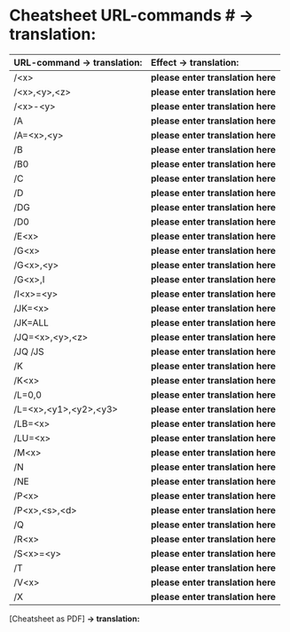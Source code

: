 # Cheatsheet URL-commands # **-> translation:**

| URL-command **-> translation:**          | Effect **-> translation:**
|:----------------------|:-----------------------------------------------------------------------------------------------
|  /\<x\>               | **please enter translation here**
|  /\<x\>,\<y\>,\<z\>   | **please enter translation here**
|  /\<x\>-\<y\>         | **please enter translation here**
|  /A                   | **please enter translation here**
|  /A=\<x\>,\<y\>       | **please enter translation here**
|  /B                   | **please enter translation here**
|  /B0                  | **please enter translation here**
|  /C                   | **please enter translation here**
|  /D                   | **please enter translation here**
|  /DG                  | **please enter translation here**
|  /D0                  | **please enter translation here**
|  /E\<x\>              | **please enter translation here**
|  /G\<x\>              | **please enter translation here**
|  /G\<x\>,\<y\>        | **please enter translation here**
|  /G\<x\>,I            | **please enter translation here**
|  /I\<x\>=\<y\>        | **please enter translation here**
|  /JK=\<x\>        	| **please enter translation here**
|  /JK=ALL        	| **please enter translation here**
|  /JQ=\<x\>,\<y\>,\<z\>| **please enter translation here**
|  /JQ  /JS  		| **please enter translation here**
|  /K                   | **please enter translation here**
|  /K\<x\>              | **please enter translation here**
|  /L=0,0               | **please enter translation here**
|  /L=\<x\>,\<y1\>,\<y2\>,\<y3\>       | **please enter translation here**
|  /LB=\<x\>            | **please enter translation here**
|  /LU=\<x\>            | **please enter translation here**
|  /M\<x\>              | **please enter translation here**
|  /N                   | **please enter translation here**
|  /NE                  | **please enter translation here**
|  /P\<x\>              | **please enter translation here**
|  /P\<x\>,\<s\>,\<d\>  | **please enter translation here**
|  /Q                   | **please enter translation here**
|  /R\<x\>              | **please enter translation here**
|  /S\<x\>=\<y\>        | **please enter translation here**
|  /T                   | **please enter translation here**
|  /V\<x\>              | **please enter translation here**
|  /X                   | **please enter translation here**

       
[Cheatsheet as PDF]	**-> translation:**
    
